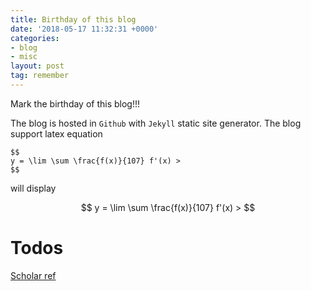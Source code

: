 ```yaml
---
title: Birthday of this blog
date: '2018-05-17 11:32:31 +0000'
categories:
- blog
- misc
layout: post
tag: remember
---
```


Mark the birthday of this blog!!!

The blog is hosted in `Github` with `Jekyll` static site generator. The blog support latex equation

```
$$
y = \lim \sum \frac{f(x)}{107} f'(x) >
$$
```

will display

$$
y = \lim \sum \frac{f(x)}{107} f'(x) >
$$

# Todos
[Scholar ref](https://github.com/inukshuk/jekyll-scholar)